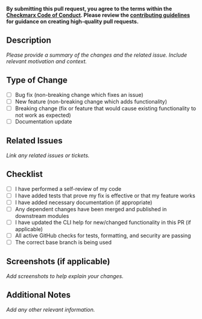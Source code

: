**By submitting this pull request, you agree to the terms within the [Checkmarx Code of Conduct](../docs/code_of_conduct.md). Please review the [contributing guidelines](../docs/contributing.md) for guidance on creating high-quality pull requests.**

## Description

*Please provide a summary of the changes and the related issue. Include relevant motivation and context.*

## Type of Change

- [ ] Bug fix (non-breaking change which fixes an issue)
- [ ] New feature (non-breaking change which adds functionality)
- [ ] Breaking change (fix or feature that would cause existing functionality to not work as expected)
- [ ] Documentation update

## Related Issues

*Link any related issues or tickets.*

## Checklist

- [ ] I have performed a self-review of my code
- [ ] I have added tests that prove my fix is effective or that my feature works
- [ ] I have added necessary documentation (if appropriate)
- [ ] Any dependent changes have been merged and published in downstream modules
- [ ] I have updated the CLI help for new/changed functionality in this PR (if applicable)
- [ ] All active GitHub checks for tests, formatting, and security are passing
- [ ] The correct base branch is being used

## Screenshots (if applicable)

*Add screenshots to help explain your changes.*

## Additional Notes

*Add any other relevant information.*
